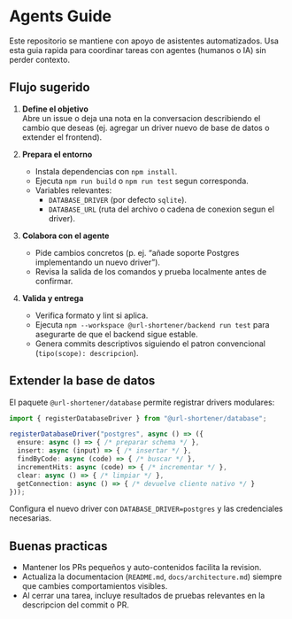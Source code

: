 # Agents Guide

Este repositorio se mantiene con apoyo de asistentes automatizados. Usa esta guia rapida para coordinar tareas con agentes (humanos o IA) sin perder contexto.

## Flujo sugerido

1. **Define el objetivo**  
   Abre un issue o deja una nota en la conversacion describiendo el cambio que deseas (ej. agregar un driver nuevo de base de datos o extender el frontend).

2. **Prepara el entorno**  
   - Instala dependencias con `npm install`.  
   - Ejecuta `npm run build` o `npm run test` segun corresponda.  
   - Variables relevantes:  
     - `DATABASE_DRIVER` (por defecto `sqlite`).  
     - `DATABASE_URL` (ruta del archivo o cadena de conexion segun el driver).

3. **Colabora con el agente**  
   - Pide cambios concretos (p. ej. “añade soporte Postgres implementando un nuevo driver”).  
   - Revisa la salida de los comandos y prueba localmente antes de confirmar.

4. **Valida y entrega**  
   - Verifica formato y lint si aplica.  
   - Ejecuta `npm --workspace @url-shortener/backend run test` para asegurarte de que el backend sigue estable.  
   - Genera commits descriptivos siguiendo el patron convencional (`tipo(scope): descripcion`).

## Extender la base de datos

El paquete `@url-shortener/database` permite registrar drivers modulares:

```ts
import { registerDatabaseDriver } from "@url-shortener/database";

registerDatabaseDriver("postgres", async () => ({
  ensure: async () => { /* preparar schema */ },
  insert: async (input) => { /* insertar */ },
  findByCode: async (code) => { /* buscar */ },
  incrementHits: async (code) => { /* incrementar */ },
  clear: async () => { /* limpiar */ },
  getConnection: async () => { /* devuelve cliente nativo */ }
}));
```

Configura el nuevo driver con `DATABASE_DRIVER=postgres` y las credenciales necesarias.

## Buenas practicas

- Mantener los PRs pequeños y auto-contenidos facilita la revision.  
- Actualiza la documentacion (`README.md`, `docs/architecture.md`) siempre que cambies comportamientos visibles.  
- Al cerrar una tarea, incluye resultados de pruebas relevantes en la descripcion del commit o PR.
